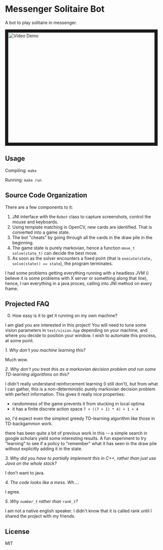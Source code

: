 # Messenger Solitaire Bot

A bot to play solitaire in messenger.

<a href="http://www.youtube.com/watch?feature=player_embedded&v=xFNd-foQYrs"
target="_blank"><img src="http://img.youtube.com/vi/xFNd-foQYrs/0.jpg" 
alt="Video Demo" width="480" height="360" border="10" /></a>

## Usage

Compiling: `make`

Running: `make run`

## Source Code Organization

There are a few components to it:

1. JNI interface with the `Robot` class to capture screenshots, control the
   mouse and keyboards.
2. Using template matching in OpenCV, new cards are identified. That is
   converted into a game state.
3. The bot "cheats" by going through all the cards in the draw pile in the
   beginning.
4. The game state is purely markovian, hence a function `move_t solve(state_t)`
   can decide the best move.
5. As soon as the solver encounters a fixed point (that is
   `execute(state, solve(state)) == state`), the program terminates.

I had some problems getting everything running with a headless JVM (i believe
it is some problems with X server or something along that line), hence, I
ran everything in a java proces, calling into JNI method on every frame.

## Projected FAQ

0. How easy is it to get it running on my own machine?

I am glad you are interested in this project! You will need to tune some
vision parameters in `test/vision.hpp` depending on your  machine, and where
you decide to position your window.  I wish to automate this process, at
some point.

*1. Why don't you machine learning this?*

Much wow.

*2. Why don't you treat this as a markovian decision problem and run some
   TD-learning algorithms on this?*

I didn't really understand reinforcement learning (I still don't), but from
what I can gather, this is a non-deterministic purely markovian decision
problem with perfect information. This gives it really nice properties:

- randomness of the game prevents it from stucking in local optima
- it has a finite discrete action space `7 + ((7 + 1) * 4) + 1 + 4`

so, I'd expect even the simplest greedy TD-learning algorithm like those
in TD-backgammon work.

there has been quite a bit of previous work in this -- a simple search 
in google scholars yield some interesting results. A fun experiment
to try "learning" to see if a policy to "remember" what it has seen
in the draw pile without explicitly adding it in the state.

*3. Why did you have to partially implement this in C++, rather than just use
Java on the whole stack?*

I don't want to java.

*4. The code looks like a mess. Wh....*

I agree.

*5. Why `number_t` rather than `rank_t`?*

I am not a native english speaker. I didn't know that it is called rank
until I shared the project with my friends.

## License

MIT
